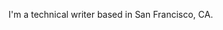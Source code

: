 I'm a technical writer based in San Francisco, CA.

<!---
sleslie-hub/sleslie-hub is a ✨ special ✨ repository because its `README.md` (this file) appears on your GitHub profile.
You can click the Preview link to take a look at your changes.
--->
